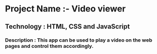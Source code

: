 # Project Name :- Video viewer

## Technology : HTML, CSS and JavaScript

### Description : This app can be used to play a video on the web pages and control them accordingly.